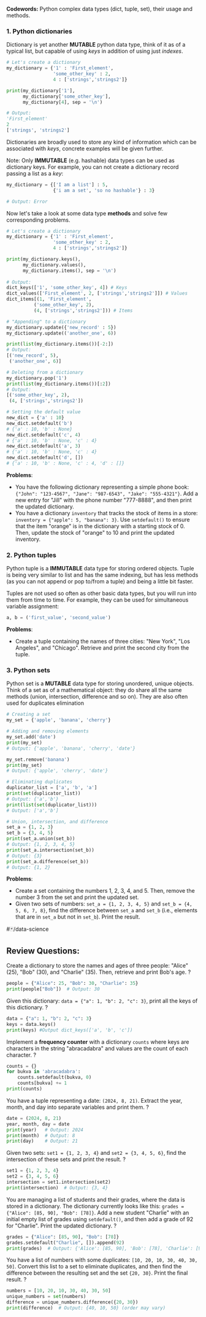 **Codewords:** Python complex data types (dict, tuple, set), their usage and methods.

### **1. Python dictionaries**
Dictionary is yet another **MUTABLE** python data type, think of it as of a typical list, but capable of using *keys* in addition of using just *indexes*.

```python
# Let's create a dictionary
my_dictionary = {'1' : 'First_element',
				 'some_other_key' : 2,
				 4 : ['strings','strings2']}

print(my_dictionary['1'],
	  my_dictionary['some_other_key'],
	  my_dictionary[4], sep = '\n')

# Output: 
'First_element'
2
['strings', 'strings2']
```

Dictionaries are broadly used to store any kind of information which can be associated with *keys*, concrete examples will be given further. 

Note: Only **IMMUTABLE** (e.g. hashable) data types can be used as dictionary keys. For example, you can not create a dictionary record passing a list as a *key*:
```python
my_dictionary = {['I am a list'] : 5,
				 {'i am a set', 'so no hashable'} : 3}

# Output: Error
```

Now let's take a look at some data type **methods** and solve few corresponding problems.

```python
# Let's create a dictionary
my_dictionary = {'1' : 'First_element',
				 'some_other_key' : 2,
				 4 : ['strings','strings2']}

print(my_dictionary.keys(),
	  my_dictionary.values(),
	  my_dictionary.items(), sep = '\n')
	  
# Output: 
dict_keys(['1', 'some_other_key', 4]) # Keys
dict_values(['First_element', 2, ['strings','strings2']]) # Values
dict_items[(1, 'First_element', 
		  ('some_other_key', 2),
		  (4, ['strings','strings2'])) # Items

# "Appending" to a dictionary
my_dictionary.update({'new_record' : 5})
my_dictionary.update(('another_one', 6))

print(list(my_dictionary.items())[-2:])
# Output:
[('new_record', 5),
 ('another_one', 6)]

# Deleting from a dictionary
my_dictionary.pop('1')
print(list(my_dictionary.items())[:2])
# Output:
[('some_other_key', 2),
 (4, ['strings','strings2'])

# Setting the default value
new_dict = {'a' : 10}
new_dict.setdefault('b')
# {'a' : 10, 'b' : None}
new_dict.setdefault('c', 4)
# {'a' : 10, 'b' : None, 'c' : 4}
new_dict.setdefault('a', 3)
# {'a' : 10, 'b' : None, 'c' : 4}
new_dict.setdefault('d', [])
# {'a' : 10, 'b' : None, 'c' : 4, 'd' : []}

```

**Problems**:
- You have the following dictionary representing a simple phone book: `{"John": "123-4567", "Jane": "987-6543", "Jake": "555-4321"}`. Add a new entry for "Jill" with the phone number "777-8888", and then print the updated dictionary.
- You have a dictionary `inventory` that tracks the stock of items in a store: `inventory = {"apple": 5, "banana": 3}`. Use `setdefault()` to ensure that the item "orange" is in the dictionary with a starting stock of 0. Then, update the stock of "orange" to 10 and print the updated inventory.

### **2. Python tuples**
Python tuple is a **IMMUTABLE** data type for storing ordered objects. Tuple is being very similar to list and has the same indexing, but has less methods (as you can not append or pop to/from a tuple) and being a little bit faster.

Tuples are not used so often as other basic data types, but you will run into them from time to time. For example, they can be used for simultaneous variable assignment:
```python
a, b = ('first_value', 'second_value')
```

**Problems**:
- Create a tuple containing the names of three cities: "New York", "Los Angeles", and "Chicago". Retrieve and print the second city from the tuple.

### **3. Python sets**
Python set is a **MUTABLE** data type for storing unordered, unique objects. Think of a set as of a mathematical object: they do share all the same methods (union, intersection, difference and so on). They are also often used for duplicates elimination

```python
# Creating a set 
my_set = {'apple', 'banana', 'cherry'}

# Adding and removing elements 
my_set.add('date') 
print(my_set) 
# Output: {'apple', 'banana', 'cherry', 'date'}

my_set.remove('banana') 
print(my_set) 
# Output: {'apple', 'cherry', 'date'} 

# Eliminating duplicates
duplicator_list = ['a', 'b', 'a']
print(set(duplicator_list))
# Output: {'a','b'}
print(list(set(duplicator_list)))
# Output: ['a','b']

# Union, intersection, and difference 
set_a = {1, 2, 3} 
set_b = {3, 4, 5} 
print(set_a.union(set_b)) 
# Output: {1, 2, 3, 4, 5}
print(set_a.intersection(set_b)) 
# Output: {3} 
print(set_a.difference(set_b)) 
# Output: {1, 2}
```

**Problems**:
- Create a set containing the numbers 1, 2, 3, 4, and 5. Then, remove the number 3 from the set and print the updated set.
- Given two sets of numbers: `set_a = {1, 2, 3, 4, 5}` and `set_b = {4, 5, 6, 7, 8}`, find the difference between `set_a` and `set_b` (i.e., elements that are in `set_a` but not in `set_b`). Print the result.

#🃏/data-science
## Review Questions:
Create a dictionary to store the names and ages of three people: "Alice" (25), "Bob" (30), and "Charlie" (35). Then, retrieve and print Bob's age.
?
```python
people = {"Alice": 25, "Bob": 30, "Charlie": 35}
print(people["Bob"])  # Output: 30
```
<!--SR:!2025-02-14,55,310-->

Given this dictionary:  `data = {"a": 1, "b": 2, "c": 3}`, print all the keys of this dictionary.
?
```python
data = {"a": 1, "b": 2, "c": 3}
keys = data.keys()
print(keys) #Output dict_keys(['a', 'b', 'c'])
```
<!--SR:!2025-02-10,51,310-->

Implement a **frequency counter** with a dictionary `counts` where keys are characters in the string "abracadabra" and values are the count of each character.
?
```python
counts = {}  
for bukva in 'abracadabra':  
    counts.setdefault(bukva, 0)    
    counts[bukva] += 1
print(counts)
```
<!--SR:!2025-01-01,11,234-->

You have a tuple representing a date: `(2024, 8, 21)`. Extract the year, month, and day into separate variables and print them.
?
```python
date = (2024, 8, 21)
year, month, day = date
print(year)   # Output: 2024
print(month)  # Output: 8
print(day)    # Output: 21
```
<!--SR:!2025-01-24,33,292-->

Given two sets: `set1 = {1, 2, 3, 4}` and `set2 = {3, 4, 5, 6}`, find the intersection of these sets and print the result.
?
```python
set1 = {1, 2, 3, 4}
set2 = {3, 4, 5, 6}
intersection = set1.intersection(set2) 
print(intersection)  # Output: {3, 4}
```
<!--SR:!2025-02-20,60,312-->

You are managing a list of students and their grades, where the data is stored in a dictionary. The dictionary currently looks like this: `grades = {"Alice": [85, 90], "Bob": [78]}`. Add a new student "Charlie" with an initial empty list of grades using `setdefault()`, and then add a grade of 92 for "Charlie". Print the updated dictionary.
?
```python
grades = {"Alice": [85, 90], "Bob": [78]}
grades.setdefault("Charlie", []).append(92) 
print(grades)  # Output: {'Alice': [85, 90], 'Bob': [78], 'Charlie': [92]}
```
<!--SR:!2025-02-24,64,312-->

You have a list of numbers with some duplicates: `[10, 20, 10, 30, 40, 30, 50]`. Convert this list to a set to eliminate duplicates, and then find the difference between the resulting set and the set `{20, 30}`. Print the final result.
?
```python
numbers = [10, 20, 10, 30, 40, 30, 50]
unique_numbers = set(numbers)
difference = unique_numbers.difference({20, 30})  
print(difference)  # Output: {40, 10, 50} (order may vary)
```
<!--SR:!2025-01-23,32,292-->



